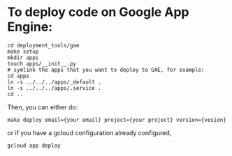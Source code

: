 # To deploy code on Google App Engine:

```
cd deployment_tools/gae
make setup
mkdir apps
touch apps/__init__.py
# symlink the apps that you want to deploy to GAE, for example:
cd apps
ln -s ../../../apps/_default .
ln -s ../../../apps/.service . 
cd ..
```

Then, you can either do:

```
make deploy email={your email} project={your project} version={vesion}
```

or if you have a gcloud configuration already configured, 

```
gcloud app deploy
```
